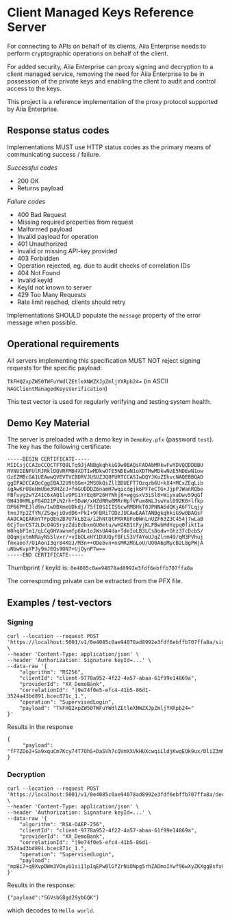 # Client Managed Keys Reference Server
For connecting to APIs on behalf of its clients, Aiia Enterprise needs to
perform cryptographic operations on behalf of the client. 

For added security, Aiia Enterprise can proxy signing and decryption to
a client managed service, removing the need for Aiia Enterprise to be in possession
of the private keys and enabling the client to audit and control access to the
keys. 

This project is a reference implementation of the proxy protocol supported by 
Aiia Enterprise.
 
## Response status codes

Implementations MUST use HTTP status codes as the primary means of communicating success / failure.

*Successful codes*
- 200 OK
 - Returns payload

*Failure codes*
- 400 Bad Request
 - Missing required properties from request
 - Malformed payload
 - Invalid payload for operation
- 401 Unauthorized
 - Invalid or missing API-key provided
- 403 Forbidden 
 - Operation rejected, eg. due to audit checks of correlation IDs
- 404 Not Found
 - Invalid keyId
 - KeyId not known to server
- 429 Too Many Requests 
 - Rate limit reached, clients should retry

Implementations SHOULD populate the `message` property of the error message when possible.
 
## Operational requirements
 
All servers implementing this specification MUST NOT reject signing requests for the specific payload:
 
`TkFHQ2xpZW50TWFuYWdlZEtleXNWZXJpZmljYXRpb24=` (in ASCII `NAGClientManagedKeysVerification`)

This test vector is used for regularly verifying and testing system health.

## Demo Key Material

The server is preloaded with a demo key in `DemoKey.pfx` (password `test`). 
The key has the following certificate:

````
-----BEGIN CERTIFICATE-----
MIICsjCCAZoCCQCTFTQ8LTq9JjANBgkqhkiG9w0BAQsFADAbMRkwFwYDVQQDDBBU
RVNUIENFUlRJRklDQVRFMB4XDTIwMDkwOTE5NDEwN1oXDTMwMDkwNzE5NDEwN1ow
GzEZMBcGA1UEAwwQVEVTVCBDRVJUSUZJQ0FURTCCASIwDQYJKoZIhvcNAQEBBQAD
ggEPADCCAQoCggEBAJ2U9t8Gm+2MS0kQiZllBDUEFT7Ozqzb6U+kX4+MCxZEqLib
sgAwKrU8eHmUbe39HZcJ+fmGUDDDZ6namH7wqicdgjk6PFTeCTG+JjpPJWanRQbe
FBfuyg2wYZ41C6xAQ1lv9PG1YrEq8P26HYNhj8+wggsxV3iSl8+WiyxaDwv59qGf
0H430HMLpF04D21PiN2rh+5DaW/xHZdRRw0MRrHpfVFum8WLJswYulO92K0rlfkp
DP66PMEJld9n/1wDBXmeUDkdj/75fI0S1IIS6cwRMBHkT0JPNNA6dQKjA6F7Lqjy
tneJYp2ZfYN/ZSqwjiOvdD6+PkI+9FBRiTODzJUCAwEAATANBgkqhkiG9w0BAQsF
AAOCAQEARmYTFpQEn2B7U7kLB2a/i2hNtQtPMXR8FoBWnLnUZF63Z3C454j7wLaB
6CjTonCST2LDcO4GSryzZdiEdbxmGU0mtu/wH2KB1tFyjKLFBwbMdYqpq0fiktIa
W8hqbP1m1/qLCqOHVawnmfp6An1oJWsUA4da+TdeIoLB3LCs8odw+Ghz37cDcbS/
BQqmjxtmNRayNS5lvxr/+vIbOLeHY1DUUQyfBFL53VfAYoUJqZlnm49/qM3PVhuj
fmxaoo7/O1AonI3qr84KUJ/M3n++ODebvn+nsMRzMGLoU/UO0A6pMycB2L8gPWjA
uNbwKvpYPJy9mJEQs9ON7+UjQynP7w==
-----END CERTIFICATE-----
````

Thumbprint / keyId is: `0e4085c0ae94078ad8992e3fdf6ebffb707ffa8a`

The corresponding private can be extracted from the PFX file.

## Examples / test-vectors

### Signing

````shell
curl --location --request POST 'https://localhost:5001/v1/0e4085c0ae94078ad8992e3fdf6ebffb707ffa8a/sign' \
--header 'Content-Type: application/json' \
--header 'Authorization: Signature keyId=...' \
--data-raw '{
    "algorithm": "RS256",
    "clientId": "client-9778a952-4f22-4a57-abaa-61f99e14869a",
    "providerId": "XX_DemoBank",
    "correlationId": "|9e74f0e5-efc4-41b5-86d1-3524a43bd891.bcec871c_1.",
    "operation": "SupervisedLogin",
    "payload": "TkFHQ2xpZW50TWFuYWdlZEtleXNWZXJpZmljYXRpb24="
}'
````

Results in the response 
````
{
     "payload": "fFTZOo2+Sa9xquCm7Kcy74T7OhS+DaSVh7cQVmXXVkHUXcwqiLldjKwqEOk9ux/DliZ3mMJT6xo7cc28rfWa+54hzhjEmIdkBos0ZUs+6YFezYcabzGlTmGPm6K5zLZqMGSwx2bvKThrCI0q7mv+Nc7jNctUZ2S5zei6HrCELXy2UR5zLcaZUBUAyECKl19hYzx2eilSCMy4dt2lp3QnR1b/KM/7HIgJLFdlDHDpbZNA0qwqvq3j8bzOjpXAK5W0SN/rkNRiKPT/1hXMpPEh75iR0rFyyM/oope7ccCJ3iCghVLZ8s7S5ulntjA2lPYTnfKMIJuoeKAqEuVJQxqUJA=="
}
````

### Decryption

````shell
curl --location --request POST 'https://localhost:5001/v1/0e4085c0ae94078ad8992e3fdf6ebffb707ffa8a/decrypt' \
--header 'Content-Type: application/json' \
--header 'Authorization: Signature keyId=...' \
--data-raw '{
    "algorithm": "RSA-OAEP-256",
    "clientId": "client-9778a952-4f22-4a57-abaa-61f99e14869a",
    "providerId": "XX_DemoBank",
    "correlationId": "|9e74f0e5-efc4-41b5-86d1-3524a43bd891.bcec871c_1.",
    "operation": "SupervisedLogin",
    "payload": "mpBi7+q9XvpDWm3VOnyU1si1lpIqEPw0lGfZrNiONpg5rhZADmoIYwf96wXyZKXggBsfxQNd54KBtZ2ZgfFvnR6ONmMDtQiohGJUA7lKShnFIgllC7sC+PgN2i+BEXTZoWEfXJz4NtYf+PlPKdfit63WGP5rvpJaRbo3/cn0JaPUOqIRwbkx6dd46dt1d+zFiu993SiTXm1LxvEw1ZFGf0fd110THskkXOcFWxJO1Yg9wtUMihrB0hOJ97Kfdt8CjOiMiIAVAIyqXCrQvLiNivVEAmorsRTu2OC832/EmfnTu+fdK5zgquFM9ujymyS3ZbcpMe96IJmZmxsu+DEm5w=="
}'
````

Results in the response: 

```
{"payload":"SGVsbG8gd29ybGQK"}
``` 

which decodes to `Hello world`.